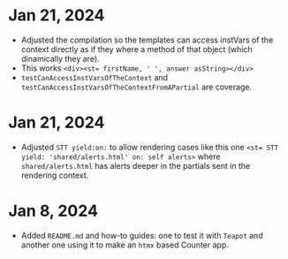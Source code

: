Jan 21, 2024
===================================
- Adjusted the compilation so the templates can access instVars of the context directly as if they where a method of that object (which dinamically they are).
- This works `<div><st= firstName, ' ', answer asString></div>`
- `testCanAccessInstVarsOfTheContext` and `testCanAccessInstVarsOfTheContextFromAPartial` are coverage.

Jan 21, 2024
===================================
- Adjusted `STT yield:on:` to allow rendering cases like this one `<st= STT yield: 'shared/alerts.html' on: self alerts>` where `shared/alerts.html` has alerts deeper in the partials sent in the rendering context.

Jan 8, 2024
===================================
- Added `README.md` and how-to guides: one to test it with `Teapot` and another one using it to make an `htmx` based Counter app.